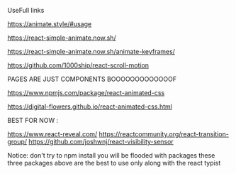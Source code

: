 UseFull links 


https://animate.style/#usage



https://react-simple-animate.now.sh/

https://react-simple-animate.now.sh/animate-keyframes/

https://github.com/1000ship/react-scroll-motion


PAGES ARE JUST COMPONENTS BOOOOOOOOOOOOOF

https://www.npmjs.com/package/react-animated-css 

https://digital-flowers.github.io/react-animated-css.html





BEST FOR NOW :

https://www.react-reveal.com/
https://reactcommunity.org/react-transition-group/
https://github.com/joshwnj/react-visibility-sensor

Notice: don't try to npm install you will be flooded with packages these three packages above are the best to use only along with the react typist